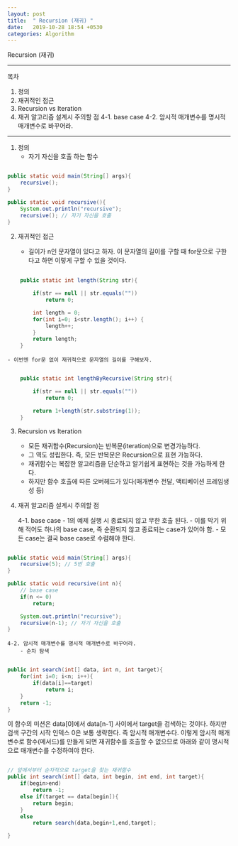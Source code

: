 ```yaml
---
layout: post
title:  " Recursion (재귀) "
date:   2019-10-28 18:54 +0530
categories: Algorithm
---
```


Recursion (재귀)

---
목차
1. 정의
2. 재귀적인 접근
3. Recursion vs Iteration
4. 재귀 알고리즘 설계시 주의할 점
    4-1. base case
    4-2. 암시적 매개변수를 명시적 매개변수로 바꾸어라.
---

1. 정의
    - 자기 자신을 호출 하는 함수

```java

public static void main(String[] args){
    recursive(); 
}

public static void recursive(){
    System.out.println("recursive");
    recursive(); // 자기 자신을 호출
}


```

2. 재귀적인 접근
    
    - 길이가 n인 문자열이 있다고 하자.
      이 문자열의 길이를 구할 때 for문으로 구한다고 하면 이렇게 구할 수 있을 것이다.

```java
    
    public static int length(String str){

        if(str == null || str.equals(""))
            return 0;

        int length = 0;
        for(int i=0; i<str.length(); i++) {
            length++;
        }
        return length;
    }
```

    - 이번엔 for문 없이 재귀적으로 문자열의 길이를 구해보자.

```java

    public static int lengthByRecursive(String str){

        if(str == null || str.equals(""))
            return 0;

        return 1+length(str.substring(1));
    }

```

3.  Recursion vs Iteration

    - 모든 재귀함수(Recursion)는 반복문(iteration)으로 변경가능하다.
    - 그 역도 성립한다. 즉, 모든 반복문은 Recursion으로 표현 가능하다.
    - 재귀함수는 복잡한 알고리즘을 단순하고 알기쉽게 표현하는 것을 가능하게 한다.
    - 하지만 함수 호출에 따른 오버헤드가 있다(매개변수 전달, 액티베이션 프레임생성 등)

4. 재귀 알고리즘 설계시 주의할 점

    4-1. base case
        - 1의 예제 실행 시 종료되지 않고 무한 호출 된다.
        - 이를 막기 위해 적어도 하나의 base case, 즉 순환되지 않고 종료되는 case가 있어야 함.
        - 모든 case는 결국 base case로 수렴해야 한다.
       

```java

public static void main(String[] args){
    recursive(5); // 5번 호출
}

public static void recursive(int n){
    // base case
    if(n <= 0)
        return;

    System.out.println("recursive");
    recursive(n-1); // 자기 자신을 호출
}

```

    4-2. 암시적 매개변수를 명시적 매개변수로 바꾸어라.
        - 순차 탐색

```java

public int search(int[] data, int n, int target){
    for(int i=0; i<n; i++){
        if(data[i]==target)
            return i;
    }
    return -1;
}

```

이 함수의 미션은 data[0]에서 data[n-1] 사이에서 target을 검색하는 것이다.
하지만 검색 구간의 시작 인덱스 0은 보통 생략한다. 즉 암시적 매개변수다.
이렇게 암시적 매개변수로 함수(메서드)를 만들게 되면 재귀함수를 호출할 수 없으므로
아래와 같이 명시적으로 매개변수를 수정하여야 한다.


```java

// 앞에서부터 순차적으로 target을 찾는 재귀함수
public int search(int[] data, int begin, int end, int target){
    if(begin>end)
        return -1;
    else if(target == data[begin]){
        return begin;
    }
    else
        return search(data,begin+1,end,target);

}


```
